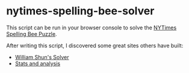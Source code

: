# nytimes-spelling-bee-solver

This script can be run in your browser console to solve the [NYTimes Spelling Bee Puzzle](https://www.nytimes.com/puzzles/spelling-bee).

After writing this script, I discovered some great sites others have built:

- [William Shun's Solver](https://www.shunn.net/bee/)
- [Stats and analysis](https://www.nytbee.com/)

